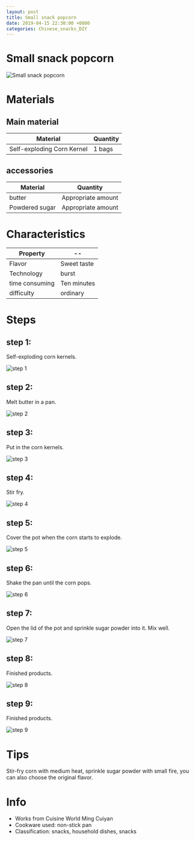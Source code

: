 ```yaml
---
layout: post
title: Small snack popcorn
date: 2019-04-15 22:30:00 +0800
categories: Chinese_snacks_DIY
---
```


# Small snack popcorn

![Small snack popcorn]({{site.baseurl}}/img/432088/432088.jpg)

# Materials


## Main material

Material|Quantity
--|--
Self-exploding Corn Kernel|1 bags

## accessories

Material|Quantity
--|--
butter|Appropriate amount
Powdered sugar|Appropriate amount

# Characteristics

Property|--
--|--
Flavor|Sweet taste
Technology|burst
time consuming|Ten minutes
difficulty|ordinary

# Steps

## step 1:

Self-exploding corn kernels.

![step 1]({{site.baseurl}}/img/432088/1.jpg)

## step 2:

Melt butter in a pan.

![step 2]({{site.baseurl}}/img/432088/2.jpg)

## step 3:

Put in the corn kernels.

![step 3]({{site.baseurl}}/img/432088/3.jpg)

## step 4:

Stir fry.

![step 4]({{site.baseurl}}/img/432088/4.jpg)

## step 5:

Cover the pot when the corn starts to explode.

![step 5]({{site.baseurl}}/img/432088/5.jpg)

## step 6:

Shake the pan until the corn pops.

![step 6]({{site.baseurl}}/img/432088/6.jpg)

## step 7:

Open the lid of the pot and sprinkle sugar powder into it. Mix well.

![step 7]({{site.baseurl}}/img/432088/7.jpg)

## step 8:

Finished products.

![step 8]({{site.baseurl}}/img/432088/8.jpg)

## step 9:

Finished products.

![step 9]({{site.baseurl}}/img/432088/9.jpg)

# Tips

Stir-fry corn with medium heat, sprinkle sugar powder with small fire, you can also choose the original flavor.

# Info

- Works from Cuisine World Ming Cuiyan
- Cookware used: non-stick pan
- Classification: snacks, household dishes, snacks